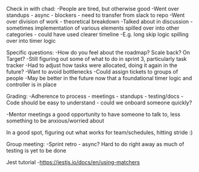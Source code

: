 Check in with chad:
-People are tired, but otherwise good
-Went over standups - async - blockers - need to transfer from slack to repo
-Went over division of work - theoretical breakdown
-Talked about in discussion - sometimes implementation of various elements spilled over into other categories - could have used clearer timeline
-E.g. long skip logic spilling over into timer logic

Specific questions:
-How do you feel about the roadmap? Scale back? On Target?
-Still figuring out some of what to do in sprint 3, particularly task tracker
-Had to adjust how tasks were allocated, doing it again in the future?
-Want to avoid bottlenecks
-Could assign tickets to groups of people
-May be better in the future now that a foundational timer logic and controller is in place

Grading:
-Adherence to process
	- meetings
	- standups
	- testing/docs
-Code should be easy to understand - could we onboard someone quickly?

-Mentor meetings a good opportunity to have someone to talk to, less something to be anxious/worried about

In a good spot, figuring out what works for team/schedules, hitting stride :)

Group meeting:
-Sprint retro - async? Hard to do right away as much of testing is yet to be done

Jest tutorial
-https://jestjs.io/docs/en/using-matchers

